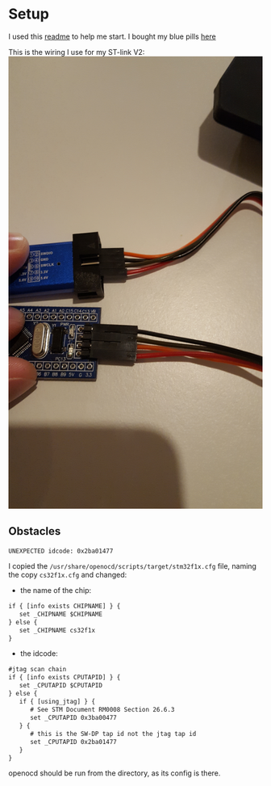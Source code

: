 # Setup

I used this [readme](http://example.com "readme") to help me start.
I bought my blue pills [here](https://www.amazon.fr/gp/product/B07B2D4QKY/ref=ppx_yo_dt_b_asin_title_o03_s00?ie=UTF8&psc=1)

This is the wiring I use for my ST-link V2:
![alt text](st_link_wiring.jpg "wiring")


## Obstacles

```
UNEXPECTED idcode: 0x2ba01477
```

I copied the `/usr/share/openocd/scripts/target/stm32f1x.cfg` file, naming the copy `cs32f1x.cfg` and changed:

- the name of the chip:

```
if { [info exists CHIPNAME] } {
   set _CHIPNAME $CHIPNAME
} else {
   set _CHIPNAME cs32f1x
}
```

- the idcode:

```
#jtag scan chain
if { [info exists CPUTAPID] } {
   set _CPUTAPID $CPUTAPID
} else {
   if { [using_jtag] } {
      # See STM Document RM0008 Section 26.6.3
      set _CPUTAPID 0x3ba00477
   } {
      # this is the SW-DP tap id not the jtag tap id
      set _CPUTAPID 0x2ba01477
   }
}
```

openocd should be run from the directory, as its config is there.
